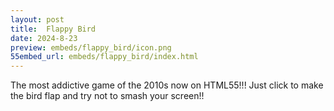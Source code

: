```yaml
---
layout: post
title:  Flappy Bird
date: 2024-8-23
preview: embeds/flappy_bird/icon.png
55embed_url: embeds/flappy_bird/index.html
---
```

The most addictive game of the 2010s now on HTML55!!! Just click to make the bird flap and try not to smash your screen!!